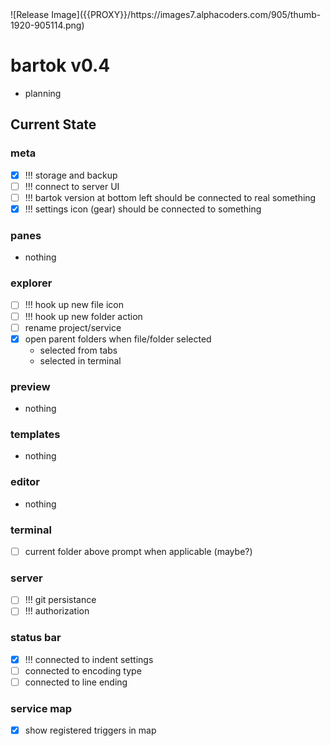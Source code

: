 <!-- no-select -->
<h1 style="display:none"></h1>
![Release Image]({{PROXY}}/https://images7.alphacoders.com/905/thumb-1920-905114.png)

# bartok v0.4
  - planning

## Current State

### meta
  - [X] !!! storage and backup
  - [ ] !!! connect to server UI
  - [ ] !!! bartok version at bottom left should be connected to real something
  - [X] !!! settings icon (gear) should be connected to something

### panes
  - nothing

### explorer
  - [ ] !!! hook up new file icon
  - [ ] !!! hook up new folder action
  - [ ] rename project/service
  - [X] open parent folders when file/folder selected
    - selected from tabs
    - selected in terminal

### preview
  - nothing

### templates
  - nothing

### editor
  - nothing

### terminal
  - [ ] current folder above prompt when applicable (maybe?)

### server
  - [ ] !!! git persistance
  - [ ] !!! authorization

### status bar
  - [X] !!! connected to indent settings
  - [ ] connected to encoding type
  - [ ] connected to line ending

### service map
  - [X] show registered triggers in map


